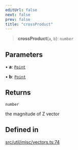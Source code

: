 ```yaml
---
editUrl: false
next: false
prev: false
title: "crossProduct"
---
```


> **crossProduct**(`a`, `b`): `number`

## Parameters

• **a**: [`Point`](/api/classes/point/)

• **b**: [`Point`](/api/classes/point/)

## Returns

`number`

the magnitude of Z vector

## Defined in

[src/util/misc/vectors.ts:74](https://github.com/fabricjs/fabric.js/blob/v6.0.0-rc4/src/util/misc/vectors.ts#L74)
